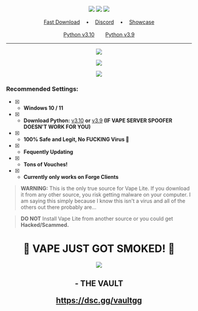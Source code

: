 <p align="center">
<img src="https://img.shields.io/github/last-commit/WiiZARDD/VHS?color=305EE4&label-style=flat-square" </a>
<img src="https://img.shields.io/github/downloads/WiiZARDD/Vape_Lite/total?color=305EE4&labellabel=1.4.6 Downloads&style=flat-square" </a>
<img src="https://img.shields.io/github/stars/WiiZARDD/Vape_Lite?color=305EE4&label=Stars&style=flat-square" </a>
</p>

 
</p>
<p align="center">
<a href="https://github.com/WiiZARDD/Vape_Lite/releases/">Fast Download</a> ㅤ•ㅤ
<a href="https://dsc.gg/vaultgg">Discord</a> ㅤ•ㅤ
<a href="https://www.youtube.com/watch?v=rUeWw694vHs">Showcase</a>
</p>
</p>
<p align="center">
<a href="https://www.python.org/ftp/python/3.10.5/python-3.10.5-amd64.exe">Python v3.10</a>ㅤㅤ 
<a href="https://www.python.org/ftp/python/3.9.0/python-3.9.0-amd64.exe">Python v3.9</a>
 
---
<p align="center">
	<tr>
		<td align="center" style="padding=0;width=50%;">
			<img src="https://i.imgur.com/i2Q0kRP.png" />
		</td>
	</tr>
	<tr>
<p align="center">
	<tr>
		<td align="center" style="padding=0;width=50%;">
			<img src="https://i.imgur.com/WKD6aSq.png" />
		</td>
	</tr>
	<tr>


<p align="center"> 
  <kbd>
<img src="https://i.imgur.com/oezmSgn.png"></img>
  </kbd>
</p>

### Recommended Settings:
- [x] - **Windows 10 / 11**
- [x] - **Download Python:** [v3.10](https://www.python.org/ftp/python/3.10.5/python-3.10.5-amd64.exe) **or** [v3.9](https://www.python.org/ftp/python/3.9.0/python-3.9.0-amd64.exe) **(IF VAPE SERVER SPOOFER DOESN'T WORK FOR YOU)**

- [x] - **100% Safe and Legit, No FUCKING Virus 🤮**
- [x] - **Fequently Updating**
- [x] - **Tons of Vouches!**
- [x] - **Currently only works on Forge Clients**

> **WARNING:** This is the only true source for Vape Lite. If you download it from any other source, you risk getting malware on your computer. I am saying this simply because I know this isn't a virus and all of the others out there probably are...

> **DO NOT** Install Vape Lite from another source or you could get **Hacked/Scammed.**

<h1 align="center">
  <a id="top"></a>💨 VAPE JUST GOT SMOKED! 💨
</h1>

<p align="center"> 
  <kbd>
<img src="https://media.tenor.com/images/3e01e5cf75a8a71355c5645bfe60e5a6/tenor.gif"></img>
  </kbd>
</p>
<h2 align="center">
- THE VAULT
    
https://dsc.gg/vaultgg 
</h2>
